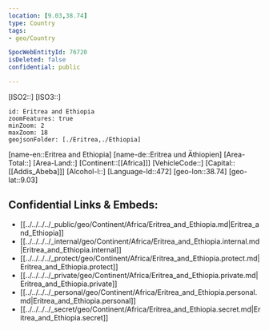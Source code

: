 ```yaml
---
location: [9.03,38.74]
type: Country
tags:
- geo/Country

SpocWebEntityId: 76720
isDeleted: false
confidential: public

---
```

[ISO2::]
[ISO3::]
```leaflet
id: Eritrea and Ethiopia
zoomFeatures: true 
minZoom: 2 
maxZoom: 18
geojsonFolder: [./Eritrea,./Ethiopia]
```

[name-en::Eritrea and Ethiopia]
[name-de::Eritrea und Äthiopien]
[Area-Total::]
[Area-Land::]
[Continent::[[Africa]]]
[VehicleCode::]
[Capital::[[Addis_Abeba]]]
[Alcohol-l::]
[Language-Id::472]
[geo-lon::38.74]
[geo-lat::9.03]



## Confidential Links & Embeds: 
- [[../../../../_public/geo/Continent/Africa/Eritrea_and_Ethiopia.md|Eritrea_and_Ethiopia]] 
- [[../../../../_internal/geo/Continent/Africa/Eritrea_and_Ethiopia.internal.md|Eritrea_and_Ethiopia.internal]] 
- [[../../../../_protect/geo/Continent/Africa/Eritrea_and_Ethiopia.protect.md|Eritrea_and_Ethiopia.protect]] 
- [[../../../../_private/geo/Continent/Africa/Eritrea_and_Ethiopia.private.md|Eritrea_and_Ethiopia.private]] 
- [[../../../../_personal/geo/Continent/Africa/Eritrea_and_Ethiopia.personal.md|Eritrea_and_Ethiopia.personal]] 
- [[../../../../_secret/geo/Continent/Africa/Eritrea_and_Ethiopia.secret.md|Eritrea_and_Ethiopia.secret]] 
